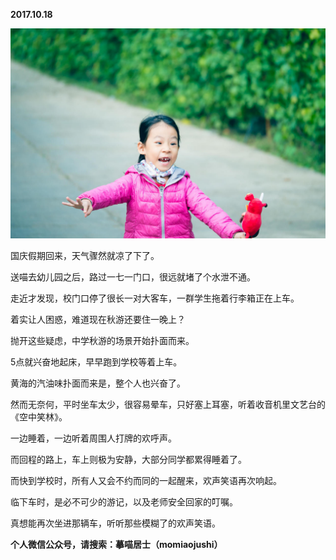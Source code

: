 
          
            
**2017.10.18**



![](img/51001-3a4851be74460643.jpg)




国庆假期回来，天气骤然就凉了下了。

送喵去幼儿园之后，路过一七一门口，很远就堵了个水泄不通。

走近才发现，校门口停了很长一对大客车，一群学生拖着行李箱正在上车。

着实让人困惑，难道现在秋游还要住一晚上？

抛开这些疑虑，中学秋游的场景开始扑面而来。

5点就兴奋地起床，早早跑到学校等着上车。

黄海的汽油味扑面而来是，整个人也兴奋了。

然而无奈何，平时坐车太少，很容易晕车，只好塞上耳塞，听着收音机里文艺台的《空中笑林》。

一边睡着，一边听着周围人打牌的欢呼声。

而回程的路上，车上则极为安静，大部分同学都累得睡着了。

而快到学校时，所有人又会不约而同的一起醒来，欢声笑语再次响起。

临下车时，是必不可少的游记，以及老师安全回家的叮嘱。

真想能再次坐进那辆车，听听那些模糊了的欢声笑语。


**个人微信公众号，请搜索：摹喵居士（momiaojushi）**

          
        
